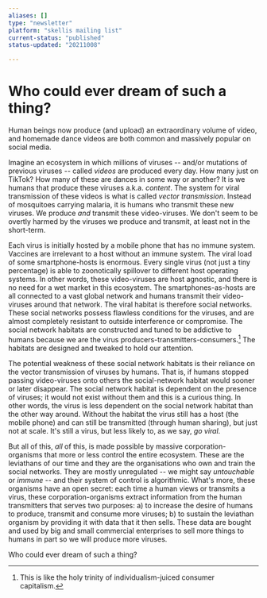```yaml
---
aliases: []
type: "newsletter"
platform: "skellis mailing list"
current-status: "published"
status-updated: "20211008"

---
```


# Who could ever dream of such a thing?

Human beings now produce (and upload) an extraordinary volume of video, and homemade dance videos are both common and massively popular on social media. 

Imagine an ecosystem in which millions of viruses -- and/or mutations of previous viruses -- called _videos_ are produced every day. How many just on TikTok? How many of these are dances in some way or another? It is we humans that produce these viruses a.k.a. _content_. The system for viral transmission of these videos is what is called _vector transmission_. Instead of mosquitoes carrying malaria, it is humans who transmit these new viruses. We produce _and_ transmit these video-viruses. We don't seem to be overtly harmed by the viruses we produce and transmit, at least not in the short-term. 

Each virus is initially hosted by a mobile phone that has no immune system. Vaccines are irrelevant to a host without an immune system. The viral load of some smartphone-hosts is enormous. Every single virus (not just a tiny percentage) is able to zoonotically spillover to different host operating systems. In other words, these video-viruses are host agnostic, and there is no need for a wet market in this ecosystem. The smartphones-as-hosts are all connected to a vast global network and humans transmit their video-viruses around that network. The viral habitat is therefore social networks. These social networks possess flawless conditions for the viruses, and are almost completely resistant to outside interference or compromise. The social network habitats are constructed and tuned to be addictive to humans because we are the virus producers-transmitters-consumers.[^trinity] The habitats are designed and tweaked to hold our attention. 

[^trinity]: This is like the holy trinity of individualism-juiced consumer capitalism.

The potential weakness of these social network habitats is their reliance on the vector transmission of viruses by humans. That is, if humans stopped passing video-viruses onto others the social-network habitat would sooner or later disappear. The social network habitat is dependent on the presence of viruses; it would not exist without them and this is a curious thing. In other words, the virus is less dependent on the social network habitat than the other way around. Without the habitat the virus still has a host (the mobile phone) and can still be transmitted (through human sharing), but just not at scale. It's still a virus, but less likely to, as we say, _go viral_. 

But all of this, _all_ of this, is made possible by massive corporation-organisms that more or less control the entire ecosystem. These are the leviathans of our time and they are the organisations who own and train the social networks. They are mostly unregulated -- we might say _untouchable_ or _immune_ -- and their system of control is algorithmic. What's more, these organisms have an open secret: each time a human views or transmits a virus, these corporation-organisms extract information from the human transmitters that serves two purposes: a) to increase the desire of humans to produce, transmit and consume more viruses; b) to sustain the leviathan organism by providing it with data that it then sells. These data are bought and used by big and small commercial enterprises to sell more things to humans in part so we will produce more viruses. 

Who could ever dream of such a thing?
